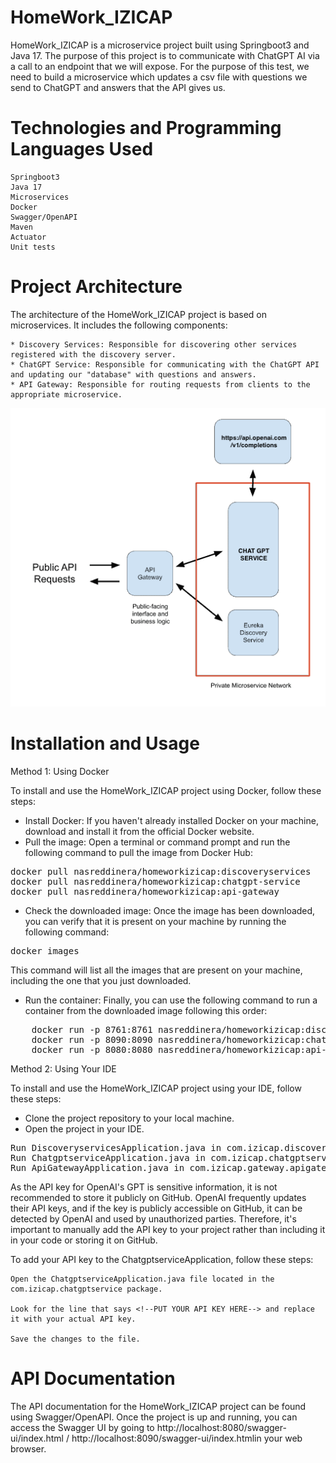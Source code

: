 # HomeWork_IZICAP

HomeWork_IZICAP is a microservice project built using Springboot3 and Java 17. The purpose of this project is to communicate with ChatGPT AI via a call to an endpoint that we will expose. For the purpose of this test, we need to build a microservice which updates a csv file with questions we send to ChatGPT and answers that the API gives us.

# Technologies and Programming Languages Used

    Springboot3
    Java 17
    Microservices
    Docker
    Swagger/OpenAPI
    Maven
    Actuator
    Unit tests

# Project Architecture

The architecture of the HomeWork_IZICAP project is based on microservices. It includes the following components:

    * Discovery Services: Responsible for discovering other services registered with the discovery server.
    * ChatGPT Service: Responsible for communicating with the ChatGPT API and updating our "database" with questions and answers.
    * API Gateway: Responsible for routing requests from clients to the appropriate microservice.

![Example image](1.png)

# Installation and Usage

Method 1: Using Docker

To install and use the HomeWork_IZICAP project using Docker, follow these steps:

* Install Docker: If you haven't already installed Docker on your machine, download and install it from the official Docker website.
* Pull the image: Open a terminal or command prompt and run the following command to pull the image from Docker Hub:

   
<pre>
docker pull nasreddinera/homeworkizicap:discoveryservices
docker pull nasreddinera/homeworkizicap:chatgpt-service
docker pull nasreddinera/homeworkizicap:api-gateway
</pre>

* Check the downloaded image: Once the image has been downloaded, you can verify that it is present on your machine by running the following command:

<pre>
docker images
</pre>

This command will list all the images that are present on your machine, including the one that you just downloaded.
* Run the container: Finally, you can use the following command to run a container from the downloaded image following this order:
<pre>
    docker run -p 8761:8761 nasreddinera/homeworkizicap:discoveryservices
    docker run -p 8090:8090 nasreddinera/homeworkizicap:chatgpt-service
    docker run -p 8080:8080 nasreddinera/homeworkizicap:api-gateway
</pre>

Method 2: Using Your IDE

To install and use the HomeWork_IZICAP project using your IDE, follow these steps:

* Clone the project repository to your local machine.
* Open the project in your IDE.
    
<pre>
Run DiscoveryservicesApplication.java in com.izicap.discoveryservices.discoveryservices package.
Run ChatgptserviceApplication.java in com.izicap.chatgptservice package.
Run ApiGatewayApplication.java in com.izicap.gateway.apigateway package.
</pre>

As the API key for OpenAI's GPT is sensitive information, it is not recommended to store it publicly on GitHub. OpenAI frequently updates their API keys, and if the key is publicly accessible on GitHub, it can be detected by OpenAI and used by unauthorized parties. Therefore, it's important to manually add the API key to your project rather than including it in your code or storing it on GitHub.

To add your API key to the ChatgptserviceApplication, follow these steps:

    Open the ChatgptserviceApplication.java file located in the com.izicap.chatgptservice package.

    Look for the line that says <!--PUT YOUR API KEY HERE--> and replace it with your actual API key.

    Save the changes to the file.
    
# API Documentation

The API documentation for the HomeWork_IZICAP project can be found using Swagger/OpenAPI. Once the project is up and running, you can access the Swagger UI by going to http://localhost:8080/swagger-ui/index.html / http://localhost:8090/swagger-ui/index.htmlin your web browser.
